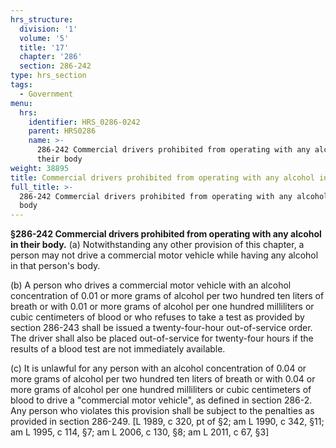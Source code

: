 ```yaml
---
hrs_structure:
  division: '1'
  volume: '5'
  title: '17'
  chapter: '286'
  section: 286-242
type: hrs_section
tags:
  - Government
menu:
  hrs:
    identifier: HRS_0286-0242
    parent: HRS0286
    name: >-
      286-242 Commercial drivers prohibited from operating with any alcohol in
      their body
weight: 38895
title: Commercial drivers prohibited from operating with any alcohol in their body
full_title: >-
  286-242 Commercial drivers prohibited from operating with any alcohol in their
  body
---
```

**§286-242 Commercial drivers prohibited from operating with any alcohol in their body.** (a) Notwithstanding any other provision of this chapter, a person may not drive a commercial motor vehicle while having any alcohol in that person's body.

(b) A person who drives a commercial motor vehicle with an alcohol concentration of 0.01 or more grams of alcohol per two hundred ten liters of breath or with 0.01 or more grams of alcohol per one hundred milliliters or cubic centimeters of blood or who refuses to take a test as provided by section 286-243 shall be issued a twenty-four-hour out-of-service order. The driver shall also be placed out-of-service for twenty-four hours if the results of a blood test are not immediately available.

(c) It is unlawful for any person with an alcohol concentration of 0.04 or more grams of alcohol per two hundred ten liters of breath or with 0.04 or more grams of alcohol per one hundred milliliters or cubic centimeters of blood to drive a "commercial motor vehicle", as defined in section 286-2\. Any person who violates this provision shall be subject to the penalties as provided in section 286-249\. [L 1989, c 320, pt of §2; am L 1990, c 342, §11; am L 1995, c 114, §7; am L 2006, c 130, §8; am L 2011, c 67, §3]